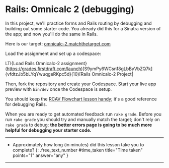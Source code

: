 # Rails: Omnicalc 2 (debugging)

In this project, we'll practice forms and Rails routing by debugging and building out some starter code. You already did this for a Sinatra version of the app; and now you'll do the same in Rails.

Here is our target: [omnicalc-2.matchthetarget.com](https://omnicalc-2.matchthetarget.com/)

Load the assignment and set up a codespace:

LTI{Load Rails Omnicalc-2 assignment}(https://grades.firstdraft.com/launch)[S9ymPy6WCsn18gLbByVbZQ7k]{vfdtzJb5bLYqYwuqgeRKpc5d}(10)[Rails Omnicalc-2 Project]

Then, fork the repository and create your Codespace. Start your live app preview with `bin/dev` once the Codespace is setup.

You should keep the [RCAV Flowchart lesson handy](https://learn.firstdraft.com/lessons/120); it's a good reference for debugging Rails.

When you are ready to get automated feedback run `rake grade`. Before you run `rake grade` you should try and manually match the target; don't rely on `rake grade` to debug; **the better errors page is going to be much more helpful for debugging your starter code.**

---

- Approximately how long (in minutes) did this lesson take you to complete?
{: .free_text_number #time_taken title="Time taken" points="1" answer="any" }

---
